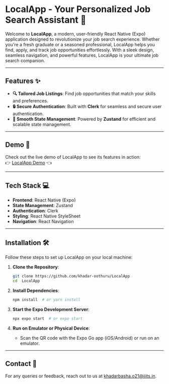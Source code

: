 # LocalApp - Your Personalized Job Search Assistant 🚀

Welcome to **LocalApp**, a modern, user-friendly React Native (Expo) application designed to revolutionize your job search experience. Whether you're a fresh graduate or a seasoned professional, LocalApp helps you find, apply, and track job opportunities effortlessly. With a sleek design, seamless navigation, and powerful features,  LocalApp  is your ultimate job search companion.

---

## Features ✨

- **🔍 Tailored Job Listings**: Find job opportunities that match your skills and preferences.
- **🔒 Secure Authentication**: Built with **Clerk** for seamless and secure user authentication.
- **🚀 Smooth State Management**: Powered by **Zustand** for efficient and scalable state management.

---

## Demo 🎥

Check out the live demo of  LocalApp to see its features in action:  
👉 [ LocalApp  Demo](https://drive.google.com/file/d/1peaERduld4B4c9IEtlp_KB-6tJwOIVG-/view?usp=sharing) 👈

---

## Tech Stack 💻

- **Frontend**: React Native (Expo)
- **State Management**: Zustand
- **Authentication**: Clerk
- **Styling**: React Native StyleSheet
- **Navigation**: React Navigation

---

## Installation 🛠️

Follow these steps to set up  LocalApp  on your local machine:

1. **Clone the Repository**:
   ```bash
   git clone https://github.com/khadar-oothuru/LocalApp
   cd  LocalApp 
   ```

2. **Install Dependencies**:
   ```bash
   npm install  # or yarn install
   ```

3. **Start the Expo Development Server**:
   ```bash
   npx expo start  # or expo start
   ```

4. **Run on Emulator or Physical Device**:
   - Scan the QR code with the Expo Go app (iOS/Android) or run on an emulator.

---





## Contact 📧

For any queries or feedback, reach out to us at [khadarbasha.o21@iiits.in](mailto:khadarbasha.o21@iiits.in).